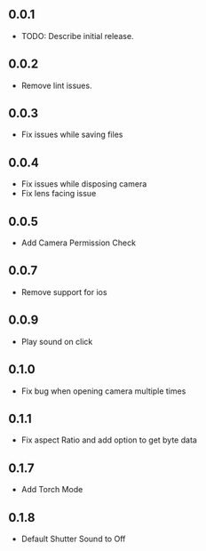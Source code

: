 ## 0.0.1

* TODO: Describe initial release.

## 0.0.2

* Remove lint issues.


## 0.0.3

* Fix issues while saving files


## 0.0.4

* Fix issues while disposing camera
* Fix lens facing issue


## 0.0.5

* Add Camera Permission Check


## 0.0.7

* Remove support for ios


## 0.0.9

* Play sound on click


## 0.1.0

* Fix bug when opening camera multiple times


## 0.1.1

* Fix aspect Ratio and add option to get byte data

## 0.1.7

* Add Torch Mode

## 0.1.8

* Default Shutter Sound to Off
